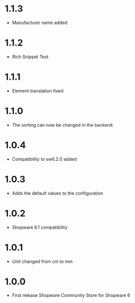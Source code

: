 # 1.1.3
- Manufacturer name added

# 1.1.2
- Rich Snippet Test

# 1.1.1
- Element translation fixed

# 1.1.0
- The sorting can now be changed in the backend.

# 1.0.4
- Compatibility to sw6.2.0 added

# 1.0.3
- Adds the default values to the configuration

# 1.0.2
- Shopware 6.1 compatibility

# 1.0.1
- Unit changed from cm to mm

# 1.0.0
- First release Shopware Community Store for Shopware 6
